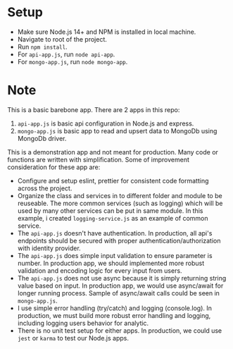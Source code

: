 # Setup
- Make sure Node.js 14+ and NPM is installed in local machine.
- Navigate to root of the project.
- Run `npm install`.
- For `api-app.js`, run `node api-app`.
- For `mongo-app.js`, run `node mongo-app`.

# Note
This is a basic barebone app. There are 2 apps in this repo:
1. `api-app.js` is basic api configuration in Node.js and express.
2. `mongo-app.js` is basic app to read and upsert data to MongoDb using MongoDb driver.

This is a demonstration app and not meant for production. Many code or functions are written with simplification.
Some of improvement consideration for these app are:
- Configure and setup eslint, prettier for consistent code formatting across the project.
- Organize the class and services in to different folder and module to be reuseable. The more common services (such as logging) which will be used by many other services can be put in same module. In this example, i created `logging-service.js` as an example of common service.
- The `api-app.js` doesn't have authentication. In production, all api's endpoints should be secured with proper authentication/authorization with identity provider.
- The `api-app.js` does simple input validation to ensure parameter is number. In production app, we should implemented more robust validation and encoding logic for every input from users.
- The `api-app.js` does not use async because it is simply returning string value based on input. In production app, we would use async/await for longer running process. Sample of async/await calls could be seen in `mongo-app.js`.
- I use simple error handling (try/catch) and logging (console.log). In production, we must build more robust error handling and logging, including logging users behavior for analytic.
- There is no unit test setup for either apps. In production, we could use `jest` or `karma` to test our Node.js apps.




